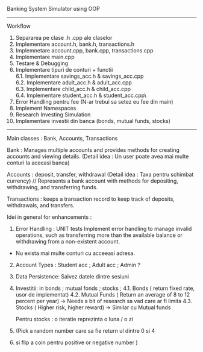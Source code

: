 Banking System Simulator using OOP 

---

Workflow 

1. Separarea pe clase .h .cpp ale claselor  
2. Implementare account.h, bank.h, transactions.h 
3. Implemnetare account.cpp, bank.cpp, transactions.cpp
4. Implementare main.cpp 
5. Testare & Debugging
6. Implementare tipuri de conturi + functii\
    6.1. Implementare savings_acc.h & savings_acc.cpp\
	6.2. Implementare adult_acc.h & adult_acc.cpp\
	6.3. Implementare child_acc.h & child_acc.cpp\
	6.4. Implementare student_acc.h & student_acc.cpp\
7. Error Handling pentru fee (N-ar trebui sa setez eu fee din main)
8. Implement Namespaces 
9. Research Investing Simulation 
10. Implementare investii din banca (bonds, mutual funds, stocks)

---

Main classes : Bank, Accounts, Transactions 

Bank : Manages multiple accounts and provides methods for creating accounts and viewing details. 
(Detail idea : Un user poate avea mai multe conturi la aceeasi banca)

Accounts :  deposit, transfer, withdrawal (Detail idea : Taxa pentru schimbat currency)
// Represents a bank account with methods for depositing, withdrawing, and transferring funds. 

Transactions : keeps a transaction record to keep track of deposits, withdrawals, and transfers. 

Idei in general for enhancements :

1. Error Handling : UNIT tests 
Implement error handling to manage invalid operations, 
such as transferring more than the available balance 
or withdrawing from a non-existent account.

+ Nu exista mai multe conturi cu acceeasi adresa. 

2. Account Types : Student acc ; Adult acc ; Admin ? 

3. Data Persistence: Salvez datele dintre sesiuni 

4. Investitii:  in bonds ; mutual fonds ; stocks ; 
	4.1. Bonds ( return fixed rate, usor de implementat) 
	4.2. Mutual Funds ( Return an average of 8 to 12 percent per year) -> Needs a bit of research sa vad care ar fi limita 
	4.3. Stocks ( Higher risk, higher reward) -> Similar cu Mutual funds

	Pentru stocks : o iteratie reprezinta o luna / o zi 
1. (Pick a random number care sa fie return ul dintre 0 si 4 
1. si flip a coin pentru positive or negative number )
